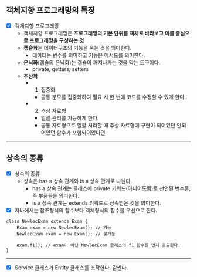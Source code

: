 ## 객체지향 프로그래밍의 특징
- [x] 객체지향 프로그래밍
  - 객체지향 프로그래밍은 **프로그래밍의 기본 단위를 객체로 바라보고 이를 중심으로 프로그래밍을 구성하는 것**
  - **캡슐화**는 데이터구조와 기능을 묶는 것을 의미한다.
    - 데이터는 변수를 의미하고 기능은 메서드를 의미한다.
  - **은닉화**(캡슐의 은닉화)는 캡슐이 깨져나가는 것을 막는 도구이다.
    - private, getters, setters
  - **추상화**
    - 1. 집중화
      - 공통 분모를 집중화하여 필요 시 한 번에 코드를 수정할 수 있게 한다.
    - 2. 추상 자료형
      - 일괄 관리를 가능하게 한다.
      - 공통 자료형으로 일괄 처리할 때 추상 자료형에 구현이 되어있던 안되어있던 함수가 포함되어있다면 
---
## 상속의 종류
- [x] 상속의 종류
  - 상속은 has a 상속 관계와 is a 상속 관계로 나뉜다.
    - has a 상속 관계는 클래스에 private 키워드(아니어도됨)로 선언된 변수들, 즉 부품들을 의미한다.
    - is a 상속 관계는 extends 키워드로 상속받은 것을 의미한다.
- [x] 자바에서는 참조형식의 함수보다 객체형식의 함수를 우선으로 한다.
~~~
class NewlecExam extends Exam {
    Exam exam = new NewlecExam(); // 가능
    NewlecExam exam = new Exam(); // 불가능
	
    exam.f1(); // exam이 아닌 NewlecExam 클래스의 f1 함수를 먼저 호출한다.
}
~~~
---
- [x] Service 클래스가 Entity 클래스를 조작한다. 감싼다.
